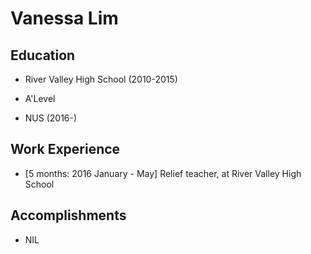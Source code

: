 # Vanessa Lim

## Education

* River Valley High School (2010-2015)
* A'Level

* NUS (2016-)

## Work Experience

* [5 months: 2016 January - May] Relief teacher, at River Valley High School

## Accomplishments

* NIL
